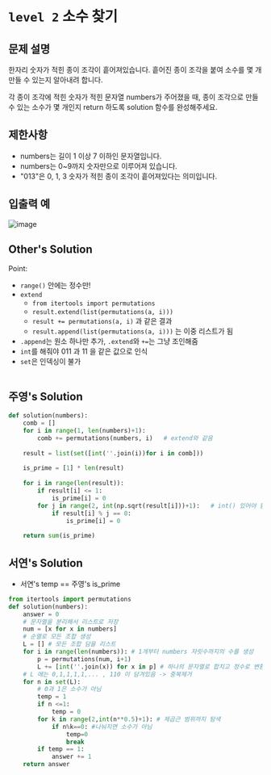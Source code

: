 # `level 2` 소수 찾기

## 문제 설명
한자리 숫자가 적힌 종이 조각이 흩어져있습니다. 흩어진 종이 조각을 붙여 소수를 몇 개 만들 수 있는지 알아내려 합니다.

각 종이 조각에 적힌 숫자가 적힌 문자열 numbers가 주어졌을 때, 종이 조각으로 만들 수 있는 소수가 몇 개인지 return 하도록 solution 함수를 완성해주세요.

## 제한사항
- numbers는 길이 1 이상 7 이하인 문자열입니다.
- numbers는 0~9까지 숫자만으로 이루어져 있습니다.
- "013"은 0, 1, 3 숫자가 적힌 종이 조각이 흩어져있다는 의미입니다.

## 입출력 예
![image](https://user-images.githubusercontent.com/122213470/230832867-a65774aa-8883-4fe8-b7dd-3cdb43d6c726.png)

## Other's Solution

Point:
- `range()` 안에는 정수만!
- `extend`
  + `from itertools import permutations`
  + `result.extend(list(permutations(a, i)))`
  + `result += permutations(a, i)` 과 같은 결과
  + `result.append(list(permutations(a, i)))` 는 이중 리스트가 됨
- `.append`는 원소 하나만 추가, `.extend`와 `+=`는 그냥 조인해줌
- `int`를 해줘야 011 과 11 을 같은 값으로 인식
- `set`은 인덱싱이 불가

```python

```

## 주영's Solution

```python
def solution(numbers):
    comb = []
    for i in range(1, len(numbers)+1):
        comb += permutations(numbers, i)   # extend와 같음
        
    result = list(set([int(''.join(i))for i in comb]))
    
    is_prime = [1] * len(result)
    
    for i in range(len(result)):
        if result[i] <= 1:
            is_prime[i] = 0
        for j in range(2, int(np.sqrt(result[i]))+1):   # int() 있어야 함
            if result[i] % j == 0:
                is_prime[i] = 0
    
    return sum(is_prime)
```

## 서연's Solution

- 서연's temp == 주영's is_prime

```python
from itertools import permutations
def solution(numbers):
    answer = 0
    # 문자열을 분리해서 리스트로 저장
    num = [x for x in numbers]
    # 순열로 모든 조합 생성
    L = [] # 모든 조합 담을 리스트
    for i in range(len(numbers)): # 1개부터 numbers 자릿수까지의 수를 생성 
        p = permutations(num, i+1)
        L += [int(''.join(x)) for x in p] # 하나의 문자열로 합치고 정수로 변환
    # L 에는 0,1,1,1,1,... , 110 이 담겨있음 -> 중복제거
    for n in set(L):
        # 0과 1은 소수가 아님
        temp = 1
        if n <=1:
            temp = 0
        for k in range(2,int(n**0.5)+1): # 제곱근 범위까지 탐색
            if n%k==0: #나눠지면 소수가 아님
                temp=0
                break
        if temp == 1:
            answer += 1                
    return answer
```
